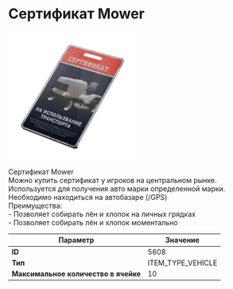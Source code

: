 # Сертификат Mower

![Item Image](../img/5608.webp?raw=true)

Сертификат Mower<br>Можно купить сертификат у игроков на центральном рынке.<br>Используется для получения авто марки определенной марки.<br>Необходимо находиться на автобазаре (/GPS)<br>Преимущества:<br>- Позволяет собирать лён и хлопок на личных грядках<br>- Позволяет собирать лён и хлопок моментально


| Параметр | Значение |
|----------|----------|
| **ID** | 5608 |
| **Тип** | ITEM_TYPE_VEHICLE |
| **Максимальное количество в ячейке** | 10 |

